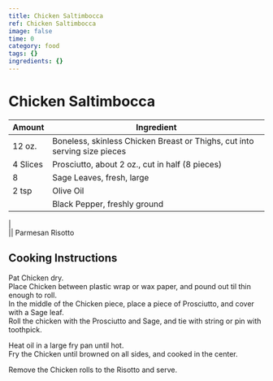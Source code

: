 ```yaml
---
title: Chicken Saltimbocca
ref: Chicken Saltimbocca
image: false
time: 0
category: food
tags: {}
ingredients: {}
---
```

# Chicken Saltimbocca  
  
|Amount|Ingredient|  
|----|----|  
12 oz. | Boneless, skinless Chicken Breast or Thighs, cut into serving size pieces  
4 Slices | Prosciutto, about 2 oz., cut in half (8 pieces)  
8 | Sage Leaves, fresh, large  
2 tsp | Olive Oil  
|| Black Pepper, freshly ground  
|  
|| Parmesan Risotto  
  
## Cooking Instructions  
  
Pat Chicken dry.  
Place Chicken between plastic wrap or wax paper, and pound out til thin enough to roll.  
In the middle of the Chicken piece, place a piece of Prosciutto, and cover with a Sage leaf.  
Roll the chicken with the Prosciutto and Sage, and tie with string or pin with toothpick.  
  
Heat oil in a large fry pan until hot.  
Fry the Chicken until browned on all sides, and cooked in the center.  
  
Remove the Chicken rolls to the Risotto and serve.  
  